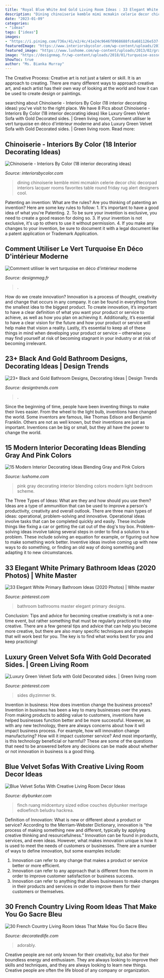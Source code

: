 ```yaml
---
title: "Royal Blue White And Gold Living Room Ideas : 33 Elegant White Primary Bathroom Ideas (2020 Photos)"
description: "Dining chinoiserie kemble mimi mcmakin celerie decor chic decorpad interiors lacquer rooms favorites table round friday rug alert designers cool"
date: "2023-01-09"
categories:
- "ideas"
tags: ["ideas"]
images:
- "https://i.pinimg.com/736x/41/e2/4c/41e24c9646f0968688fc6a681126e537--herringbone-floors-master-bathrooms.jpg"
featuredImage: "https://www.interiorsbycolor.com/wp-content/uploads/2014/07/black-and-white-dining-stripes.jpg"
featured_image: "https://www.lushome.com/wp-content/uploads/2013/02/gray-pink-color-scheme-interior-decorating-12.jpg"
image: "https://designmag.fr/wp-content/uploads/2018/01/turquoise-asssociation-de-couleur-palette-deco-maison.jpg"
ShowToc: true
author: "Ms. Bianka Murray"
---
```



The Creative Process:
Creative art is not just a talent or skill. It is an approach to creating. There are many different ways to approach creative art, and each artist has their own way of looking at the world and how it can be used to create design or paintings.

	

		
searching about Chinoiserie - Interiors By Color (18 interior decorating ideas) you've visit to the right place. We have 8 Pics about Chinoiserie - Interiors By Color (18 interior decorating ideas) like Luxury Green Velvet Sofa with Gold Decorated sides. | Green living room, Comment utiliser le vert turquoise en déco d&#039;intérieur moderne and also Luxury Green Velvet Sofa with Gold Decorated sides. | Green living room. Read more:
		
    
## Chinoiserie - Interiors By Color (18 Interior Decorating Ideas)

<img loading=lazy src="https://www.interiorsbycolor.com/wp-content/uploads/2014/07/black-and-white-dining-stripes.jpg" onerror="this.onerror=null;this.src='https://tse2.mm.bing.net/th?id=OIP.74hLHl8JHhaib4HJjNwnZAAAAA&amp;pid=15.1';" alt="Chinoiserie - Interiors By Color (18 interior decorating ideas)">

_Source: interiorsbycolor.com_

>dining chinoiserie kemble mimi mcmakin celerie decor chic decorpad interiors lacquer rooms favorites table round friday rug alert designers cool. 

	

Patenting an invention: What are the rules?
Are you thinking of patenting an invention? Here are some key rules to follow: 1. It's important to have a good idea of what you're Patenting. 
2. To be sure your invention is exclusive, you need to create a good reason for doing so. 
3. If your invention is not exclusive, it's up to others to use it without permission. 4. If you make any changes to your invention, be sure to document it with a legal document like a patent application or Trademark Application. 
    
## Comment Utiliser Le Vert Turquoise En Déco D&#039;intérieur Moderne

<img loading=lazy src="https://designmag.fr/wp-content/uploads/2018/01/turquoise-asssociation-de-couleur-palette-deco-maison.jpg" onerror="this.onerror=null;this.src='https://tse4.mm.bing.net/th?id=OIP.GdnW6YW92xdYo4DZRJ8-wAHaLE&amp;pid=15.1';" alt="Comment utiliser le vert turquoise en déco d&#039;intérieur moderne">

_Source: designmag.fr_

>. 

	

How do we create innovation?
Innovation is a process of thought, creativity and change that occurs in any company. It can be found in everything from the smallest idea to the biggest product. To create innovation, it’s important to have a clear definition of what you want your product or service to achieve, as well as how you plan on achieving it. Additionally, it’s essential to have a clear vision for the future and how your product or service will help make that vision a reality. Lastly, it’s essential to keep all of these things in mind when developing your product or service – otherwise you may find yourself at risk of becoming stagnant in your industry or at risk of becoming irrelevant.

    
## 23+ Black And Gold Bathroom Designs, Decorating Ideas | Design Trends

<img loading=lazy src="https://images.designtrends.com/wp-content/uploads/2016/03/25121056/Serene-Black-and-Gold-Bathroom-Ideas.jpg" onerror="this.onerror=null;this.src='https://tse2.mm.bing.net/th?id=OIP.pG-ace30M1c8N7V6mVIw-QHaKg&amp;pid=15.1';" alt="23+ Black and Gold Bathroom Designs, Decorating Ideas | Design Trends">

_Source: designtrends.com_

>. 

	

Since the beginning of time, people have been inventing things to make their lives easier. From the wheel to the light bulb, inventions have changed the world. Some inventors are famous, like Thomas Edison and Benjamin Franklin. Others are not as well known, but their inventions are just as important. Inventions can be big or small, but they all have the power to change the world.

    
## 15 Modern Interior Decorating Ideas Blending Gray And Pink Colors

<img loading=lazy src="https://www.lushome.com/wp-content/uploads/2013/02/gray-pink-color-scheme-interior-decorating-12.jpg" onerror="this.onerror=null;this.src='https://tse4.mm.bing.net/th?id=OIP.xSxiqUFEP5d58uIRprfQ2gHaE1&amp;pid=15.1';" alt="15 Modern Interior Decorating Ideas Blending Gray and Pink Colors">

_Source: lushome.com_

>pink gray decorating interior blending colors modern light bedroom scheme. 

	

The Three Types of Ideas: What are they and how should you use them?
Ideas are a type of ammunition that can be used to improve a person's productivity, creativity and overall outlook. There are three main types of ideas: operational, problem-solving and innovative.
Operational ideas involve tasks that can be completed quickly and easily. These include things like fixing a car or getting the cat out of the dog's toy box. Problem-solving ideas involve taking several steps in order to find a solution to a problem. These include solving an equation for example, or figuring out how to make something work better. Inventive ideas involve coming up with new ways to do something, or finding an old way of doing something and adapting it to new circumstances.

    
## 33 Elegant White Primary Bathroom Ideas (2020 Photos) | White Master

<img loading=lazy src="https://i.pinimg.com/736x/41/e2/4c/41e24c9646f0968688fc6a681126e537--herringbone-floors-master-bathrooms.jpg" onerror="this.onerror=null;this.src='https://tse2.mm.bing.net/th?id=OIP.U7cLJJtZ8tp7F1wl3n4quQHaJ4&amp;pid=15.1';" alt="33 Elegant White Primary Bathroom Ideas (2020 Photos) | White master">

_Source: pinterest.com_

>bathroom bathrooms master elegant primary designs. 

	

Conclusion: Tips and advice for becoming creative
creativity is not a one-time event, but rather something that must be regularly practiced to stay creative. There are a few general tips and advice that can help you become more creative, but there are also many specific techniques and strategies that will work best for you. The key is to find what works best for you and keep practicing!

    
## Luxury Green Velvet Sofa With Gold Decorated Sides. | Green Living Room

<img loading=lazy src="https://i.pinimg.com/736x/e5/54/ee/e554eeb44042ca8baed1d8d9df337b2b.jpg" onerror="this.onerror=null;this.src='https://tse1.mm.bing.net/th?id=OIP.tRQ9D5BJreXOyXnipYKjAwHaPL&amp;pid=15.1';" alt="Luxury Green Velvet Sofa with Gold Decorated sides. | Green living room">

_Source: pinterest.com_

>sides diyzimmer tk. 

	

Invention in business: How does invention change the business process?
Invention in business has been a key to many businesses over the years. From making products to adding value to customers, inventions have helped businesses function better and be more successful. However, as with any new technology, there are always concerns about how it will impact business process. For example, how will innovation change manufacturing? How will it impact customer service? And most importantly, is this technology beneficial or harmful? These are some of the questions that need to be answered before any decisions can be made about whether or not innovation in business is a good thing.

    
## Blue Velvet Sofas With Creative Living Room Decor Ideas

<img loading=lazy src="https://www.diybunker.com/wp-content/uploads/2019/02/Midcentury-Modern-Blue-Velvet-Sofa.jpg" onerror="this.onerror=null;this.src='https://tse3.mm.bing.net/th?id=OIP.H5FU7-2Y7FxDA60F4OfruAHaE8&amp;pid=15.1';" alt="Blue Velvet Sofas With Creative Living Room Decor Ideas">

_Source: diybunker.com_

>finch ruang midcentury sized edloe couches diybunker meritage edloefinch beludru hackrea. 

	

Definition of Innovation: What is new or different about a product or service?
According to the Merriam-Webster Dictionary, innovation is “the process of making something new and different, typically by applying creative thinking and resourcefulness.” Innovation can be found in products, services, and even ideas. However, what makes innovation unique is how it is used to meet the needs of customers or businesses. There are a number of ways to define innovation, but some examples include: 
1. Innovation can refer to any change that makes a product or service better or more efficient.
2. Innovation can refer to any approach that is different from the norm in order to improve customer satisfaction or business success.
3. Innovation can refer to anything that allows businesses to make changes in their products and services in order to improve them for their customers or themselves.

    
## 30 French Country Living Room Ideas That Make You Go Sacre Bleu

<img loading=lazy src="https://decoratedlife.com/wp-content/uploads/2020/04/28.-An-Adorably-Red-and-White-Living-Room.jpg" onerror="this.onerror=null;this.src='https://tse3.mm.bing.net/th?id=OIP.b_ZLHDcgq5hbubPfhHllEQHaLH&amp;pid=15.1';" alt="30 French Country Living Room Ideas That Make You Go Sacre Bleu">

_Source: decoratedlife.com_

>adorably. 

	

Creative people are not only known for their creativity, but also for their boundless energy and enthusiasm. They are always looking to improve their skills and techniques, and they are always looking to learn new things. Creative people are often the life blood of any company or organization.

